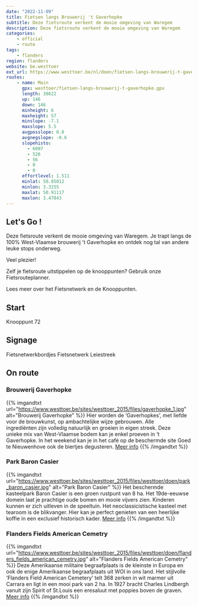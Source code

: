 ```yaml
---
date: "2022-11-09"
title: Fietsen langs Brouwerij 't Gaverhopke
subtitle: Deze fietsroute verkent de mooie omgeving van Waregem
description: Deze fietsroute verkent de mooie omgeving van Waregem
categories:
    - official
    - route
tags:
    - flanders
region: flanders
website: be.westtoer
ext_url: https://www.westtoer.be/nl/doen/fietsen-langs-brouwerij-t-gaverhopke
routes:
    - name: Main
      gpx: westtoer/fietsen-langs-brouwerij-t-gaverhopke.gpx
      length: 38622
      up: 146
      down: 146
      minheight: 6
      maxheight: 57
      minslope: -7.1
      maxslope: 5.5
      avgposslope: 0.8
      avgnegslope: -0.6
      slopehisto:
        - 6007
        - 526
        - 56
        - 0
        - 0
      effortlevel: 1.511
      minlat: 50.85012
      minlon: 3.3255
      maxlat: 50.91117
      maxlon: 3.47843
---
```


## Let's Go ! 

Deze fietsroute verkent de mooie omgeving van Waregem. Je trapt langs de 100% West-Vlaamse brouwerij 't Gaverhopke en ontdek nog tal van andere leuke stops onderweg.

Veel plezier!

Zelf je fietsroute uitstippelen op de knooppunten? Gebruik onze Fietsrouteplanner.

Lees meer over het Fietsnetwerk en de Knooppunten.

## Start

Knooppunt 72

## Signage

Fietsnetwerkbordjes Fietsnetwerk Leiestreek

## On route

### Brouwerij Gaverhopke

{{% imgandtxt url="https://www.westtoer.be/sites/westtoer_2015/files/gaverhopke_1.jpg" alt="Brouwerij Gaverhopke" %}}
Hier worden de ‘Gaverhopkes’, met liefde voor de brouwkunst, op ambachtelijke wijze gebrouwen. Alle ingrediënten zijn volledig natuurlijk en groeien in eigen streek. Deze unieke mix van West-Vlaamse bodem kan je enkel proeven in ‘t Gaverhopke. In het weekend kan je in het café op de beschermde site Goed te Nieuwenhove ook de biertjes degusteren.
[Meer info](/nl/eten-drinken/ambachtelijke-brouwerij-t-gaverhopke)
{{% /imgandtxt %}}

### Park Baron Casier

{{% imgandtxt url="https://www.westtoer.be/sites/westtoer_2015/files/westtoer/doen/park_baron_casier.jpg" alt="Park Baron Casier" %}}
Het beschermde kasteelpark Baron Casier is een groen rustpunt van 8 ha. Het 19de-eeuwse domein laat je prachtige oude bomen en mooie vijvers zien. Kinderen kunnen er zich uitleven in de speeltuin. Het neoclassicistische kasteel met tearoom is de blikvanger. Hier kan je perfect genieten van een heerlijke koffie in een exclusief historisch kader.
[Meer info](/nl/doen/park-baron-casier)
{{% /imgandtxt %}}

### Flanders Fields American Cemetry

{{% imgandtxt url="https://www.westtoer.be/sites/westtoer_2015/files/westtoer/doen/flanders_fields_american_cemetry.jpg" alt="Flanders Fields American Cemetry" %}}
Deze Amerikaanse militaire begraafplaats is de kleinste in Europa en ook de enige Amerikaanse begraafplaats uit WOI in ons land. Het stijlvolle ‘Flanders Field American Cemetery‘ telt 368 zerken in wit marmer uit Carrara en ligt in een mooi park van 2 ha. In 1927 bracht Charles Lindbergh vanuit zijn Spirit of St.Louis een eresaluut met poppies boven de graven.
[Meer info](/nl/doen/flanders-field-american-cemetery)
{{% /imgandtxt %}}


